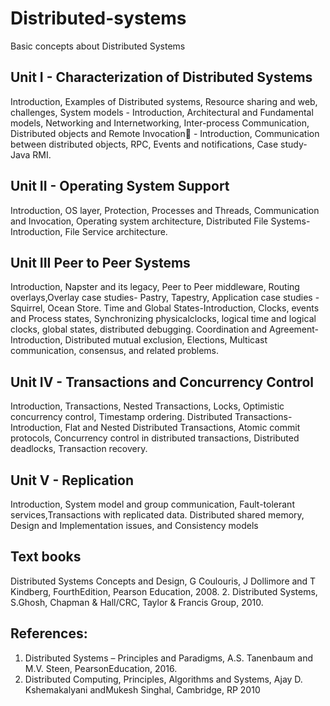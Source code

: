 # Distributed-systems
Basic concepts about Distributed Systems

## Unit I - Characterization of Distributed Systems
Introduction, Examples of Distributed systems, Resource sharing and web, challenges, System 
models - Introduction, Architectural and Fundamental models, Networking and
Internetworking, Inter-process Communication, Distributed objects and Remote Invocation - Introduction, Communication between distributed objects, RPC, Events and notifications, Case study-Java RMI.

## Unit II - Operating System Support
Introduction, OS layer, Protection, Processes and Threads, Communication and Invocation, 
Operating system architecture, Distributed File Systems-Introduction, File Service
architecture.

## Unit III Peer to Peer Systems
Introduction, Napster and its legacy, Peer to Peer middleware, Routing overlays,Overlay case
studies- Pastry, Tapestry, Application case studies - Squirrel, Ocean Store.
Time and Global States-Introduction, Clocks, events and Process states, Synchronizing
physicalclocks, logical time and logical clocks, global states, distributed debugging.
Coordination and Agreement-Introduction, Distributed mutual exclusion, Elections, Multicast
communication, consensus, and related problems.

## Unit IV - Transactions and Concurrency Control
Introduction, Transactions, Nested Transactions, Locks, Optimistic concurrency control, 
Timestamp ordering. Distributed Transactions-Introduction, Flat and Nested Distributed
Transactions, Atomic commit protocols, Concurrency control in distributed transactions,
Distributed deadlocks, Transaction recovery.

## Unit V - Replication
Introduction, System model and group communication, Fault-tolerant services,Transactions
with replicated data.
Distributed shared memory, Design and Implementation issues, and Consistency models


## Text books
Distributed Systems Concepts and Design, G Coulouris, J Dollimore and T Kindberg, 
FourthEdition, Pearson Education, 2008.
2. Distributed Systems, S.Ghosh, Chapman & Hall/CRC, Taylor & Francis Group, 2010.

## References:
1. Distributed Systems – Principles and Paradigms, A.S. Tanenbaum and M.V. Steen,
PearsonEducation, 2016.
2. Distributed Computing, Principles, Algorithms and Systems, Ajay D. Kshemakalyani
andMukesh Singhal, Cambridge, RP 2010
